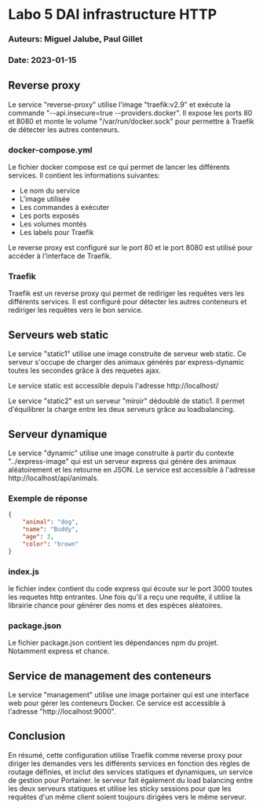 #   Labo 5 DAI infrastructure HTTP
### Auteurs: Miguel Jalube, Paul Gillet
### Date: 2023-01-15

## Reverse proxy
Le service "reverse-proxy" utilise l'image "traefik:v2.9" et exécute la commande "--api.insecure=true --providers.docker". 
Il expose les ports 80 et 8080 et monte le volume "/var/run/docker.sock" pour permettre à Traefik de détecter les autres conteneurs.

### docker-compose.yml
Le fichier docker compose est ce qui permet de lancer les différents services. Il contient les informations suivantes:
- Le nom du service
- L'image utilisée
- Les commandes à exécuter
- Les ports exposés
- Les volumes montés
- Les labels pour Traefik

Le reverse proxy est configuré sur le port 80 et le port 8080 est utilisé pour accéder à l'interface de Traefik.

### Traefik
Traefik est un reverse proxy qui permet de rediriger les requêtes vers les différents services. Il est configuré pour détecter les autres conteneurs et rediriger les requêtes vers le bon service.

## Serveurs web static
Le service "static1" utilise une image construite de serveur web static. 
Ce serveur s'occupe de charger des animaux générés par express-dynamic toutes les secondes grâce à des requetes ajax.

Le service static est accessible depuis l'adresse http://localhost/

Le service "static2" est un serveur "miroir" dédoublé de static1. 
Il permet d'équilibrer la charge entre les deux serveurs grâce au loadbalancing.

## Serveur dynamique
Le service "dynamic" utilise une image construite à partir du contexte "../express-image" qui est un serveur express qui génère des animaux aléatoirement et les retourne en JSON.
Le service est accessible à l'adresse http://localhost/api/animals.
### Exemple de réponse
```json
{
    "animal": "dog",
    "name": "Buddy",
    "age": 3,
    "color": "brown"
}
```
### index.js
le fichier index contient du code express qui écoute sur le port 3000 toutes les requetes http entrantes.
Une fois qu'il a reçu une requête, il utilise la librairie chance pour générer des noms et des espèces aléatoires.

### package.json
Le fichier package.json contient les dépendances npm du projet. Notamment express et chance.

## Service de management des conteneurs
Le service "management" utilise une image portainer qui est une interface web pour gérer les conteneurs Docker.
Ce service est accessible à l'adresse "http://localhost:9000".

## Conclusion
En résumé, cette configuration utilise Traefik comme reverse proxy pour diriger les demandes vers les différents services en fonction des règles de routage définies, et inclut des services statiques et dynamiques, un service de gestion pour Portainer.
le serveur fait également du load balancing entre les deux serveurs statiques et utilise les sticky sessions pour que les requêtes d'un même client soient toujours dirigées vers le même serveur.